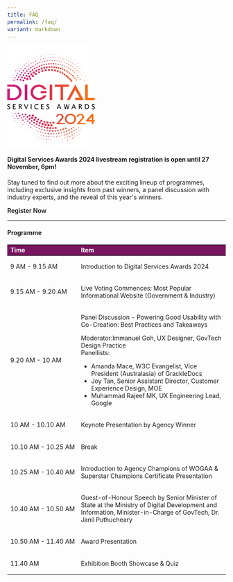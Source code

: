 ```yaml
---
title: FAQ
permalink: /faq/
variant: markdown
---
```

<style type="text/css">
.content h4 {
    color: #B41E8E;
    font-weight: 700;
}
a.bp-button {
    text-decoration: none;
    font-weight: 600;
}
a.bp-button:hover {
    text-decoration: underline;
}
table#award_cat th {
    background: #78145F;
    color: #fff;
    font-weight: 700;
}
</style>
<div class="row is-multiline">
  <div class="col is-12 has-text-centered">
    <div><img style="max-width:40%" alt="2024 DSA logo" src="/images/DSA2024_logo.svg"></div>
    <h4>Digital Services Awards 2024 livestream registration is open until 27 November, 6pm!</h4>
    <p>Stay tuned to find out more about the exciting lineup of programmes, including exclusive insights from past winners, a panel discussion with industry experts, and the reveal of this year's winners.</p>
    <p><a target="_blank" class="bp-button is-primary is-uppercase" href="https://go.gov.sg/dsa24-home-registration">Register Now</a> </p>
    <hr>
      <h4>Programme</h4>
    <table id="award_cat" style="text-align: left;" cellpadding="0" cellspacing="0" border="0" width="100%">
      <thead>
        <tr>
          <th scope="col" nowrap="nowrap">Time</th>
          <th scope="col">Item</th>
        </tr>
      </thead>
      <tbody>
        <tr>
          <td nowrap="nowrap"><p>9 AM - 9.15 AM</p></td>
          <td><p>Introduction to Digital Services Awards 2024&nbsp;</p></td>
        </tr>
        <tr>
          <td nowrap="nowrap"><p>9.15 AM - 9.20 AM</p></td>
          <td><p>Live Voting Commences: Most Popular Informational Website (Government &amp; Industry)</p></td>
        </tr>
        <tr>
          <td nowrap="nowrap"><p>9.20 AM - 10 AM</p></td>
          <td><p>Panel Discussion - Powering Good Usability with Co-Creation: Best Practices and Takeaways</p>
            <p>Moderator:Immanuel Goh, UX Designer, GovTech Design Practice<br>
              Panellists:<br>
            </p><ul>
              <li>Amanda Mace, W3C Evangelist, Vice President (Australasia) of GrackleDocs</li>
              <li>Joy Tan, Senior Assistant Director, Customer Experience Design, MOE</li>
              <li>Muhammad Rajeef MK, UX Engineering Lead, Google</li>
            </ul>
          <p></p></td>
        </tr>
        <tr>
          <td nowrap="nowrap"><p>10 AM - 10.10 AM</p></td>
          <td><p>Keynote Presentation by Agency Winner</p></td>
        </tr>
        <tr>
          <td nowrap="nowrap"><p>10.10 AM - 10.25 AM</p></td>
          <td><p>Break</p></td>
        </tr>
        <tr>
          <td nowrap="nowrap"><p>10.25 AM - 10.40 AM</p></td>
          <td><p>Introduction to Agency Champions of WOGAA &amp; Superstar Champions Certificate Presentation</p></td>
        </tr>
        <tr>
          <td nowrap="nowrap"><p>10.40 AM - 10.50 AM</p></td>
          <td><p>Guest-of-Honour Speech by Senior Minister of State at the Ministry of Digital Development and Information, Minister-in-Charge of GovTech, Dr. Janil Puthucheary</p></td>
        </tr>
        <tr>
          <td nowrap="nowrap"><p>10.50 AM - 11.40 AM</p></td>
          <td><p>Award Presentation</p></td>
        </tr>
        <tr>
          <td nowrap="nowrap"><p>11.40 AM</p></td>
          <td><p>Exhibition Booth Showcase &amp; Quiz</p></td>
        </tr>
      </tbody>
    </table>
  </div>
</div>